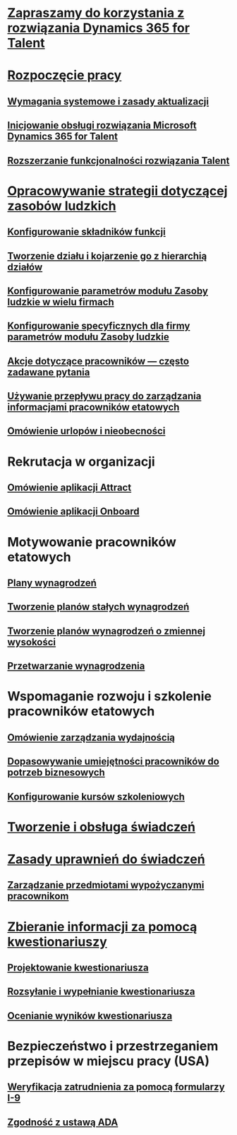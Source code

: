 # [Zapraszamy do korzystania z rozwiązania Dynamics 365 for Talent](index.md)

# [Rozpoczęcie pracy](talent-get-started.md)
## [Wymagania systemowe i zasady aktualizacji](talent-versions-update-policy.md)
## [Inicjowanie obsługi rozwiązania Microsoft Dynamics 365 for Talent](provisioning-talent.md)
## [Rozszerzanie funkcjonalności rozwiązania Talent](extend-talent-functionality.md)

# [Opracowywanie strategii dotyczącej zasobów ludzkich](departments-jobs-positions.md)
## [Konfigurowanie składników funkcji](create-job.md)
## [Tworzenie działu i kojarzenie go z hierarchią działów](create-department-add-department-hierarchy.md)
## [Konfigurowanie parametrów modułu Zasoby ludzkie w wielu firmach](set-up-hr-parameters-across-legal-entities.md)
## [Konfigurowanie specyficznych dla firmy parametrów modułu Zasoby ludzkie](set-up-company-specific-hr-parameters.md)
## [Akcje dotyczące pracowników — często zadawane pytania](personnel-actions-faq.md)
## [Używanie przepływu pracy do zarządzania informacjami pracowników etatowych](workflow-manage-employee-information.md)
## [Omówienie urlopów i nieobecności](leave-absence-overview.md)

# Rekrutacja w organizacji
## [Omówienie aplikacji Attract](attract-overview.md) 
## [Omówienie aplikacji Onboard](create-onboarding-experience.md)

# Motywowanie pracowników etatowych
## [Plany wynagrodzeń](compensation-plans.md)
## [Tworzenie planów stałych wynagrodzeń](create-fixed-compensation-plans.md)
## [Tworzenie planów wynagrodzeń o zmiennej wysokości](create-variable-compensation-plans.md)
## [Przetwarzanie wynagrodzenia](process-compensation.md)

# Wspomaganie rozwoju i szkolenie pracowników etatowych
## [Omówienie zarządzania wydajnością](performance-management-overview.md)
## [Dopasowywanie umiejętności pracowników do potrzeb biznesowych](skills.md)
## [Konfigurowanie kursów szkoleniowych](courses.md)

# [Tworzenie i obsługa świadczeń](manage-benefit-program.md)
# [Zasady uprawnień do świadczeń](benefit-eligibility-policies.md)
## [Zarządzanie przedmiotami wypożyczanymi pracownikom](loan-items.md)

# [Zbieranie informacji za pomocą kwestionariuszy](questionnaires.md)
## [Projektowanie kwestionariusza](design-questionnaires.md)
## [Rozsyłanie i wypełnianie kwestionariusza](distribute-questionnaires.md)
## [Ocenianie wyników kwestionariusza](evaluate-questionnaire-results.md)

# Bezpieczeństwo i przestrzeganiem przepisów w miejscu pracy (USA)
## [Weryfikacja zatrudnienia za pomocą formularzy I-9](../fin-and-ops/hr/localizations/noam-usa-form-i-9-verification.md)
## [Zgodność z ustawą ADA](../fin-and-ops/hr/localizations/noam-usa-comply-ada.md)
